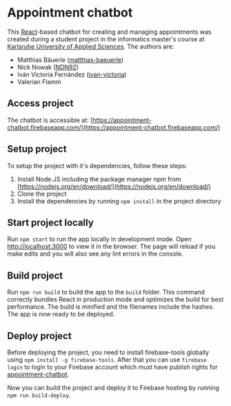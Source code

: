 # Appointment chatbot

This [React](https://reactjs.org/)-based chatbot for creating and managing appointments was created during a student project in the informatics master's course at [Karlsruhe University of Applied Sciences](https://www.hs-karlsruhe.de/). The authors are:

- Matthias Bäuerle ([matthias-baeuerle](https://github.com/matthias-baeuerle/)) 
- Nick Nowak ([NDN92](https://github.com/NDN92))
- Iván Victoria Fernández ([ivan-victoria](https://github.com/ivan-victoria))
- Valerian Flamm

## Access project

The chatbot is accessible at: [https://appointment-chatbot.firebaseapp.com/](https://appointment-chatbot.firebaseapp.com/)

## Setup project

To setup the project with it's dependencies, follow these steps:
1. Install Node.JS including the package manager npm from [https://nodejs.org/en/download/](https://nodejs.org/en/download/)
1. Clone the project
1. Install the dependencies by running `npm install` in the project directory

## Start project locally

Run `npm start` to run the app locally in development mode. Open [http://localhost:3000](http://localhost:3000) to view it in the browser. The page will reload if you make edits and you will also see any lint errors in the console.

## Build project

Run `npm run build` to build the app to the `build` folder. This command correctly bundles React in production mode and optimizes the build for best performance. The build is minified and the filenames include the hashes. The app is now ready to be deployed.

## Deploy project

Before deploying the project, you need to install firebase-tools globally using `npm install -g firebase-tools`.
After that you can use `firebase login` to login to your Firebase account which must have publish rights for [appointment-chatbot](https://console.firebase.google.com/project/appointment-chatbot/).

Now you can build the project and deploy it to Firebase hosting by running `npm run build-deploy`.
